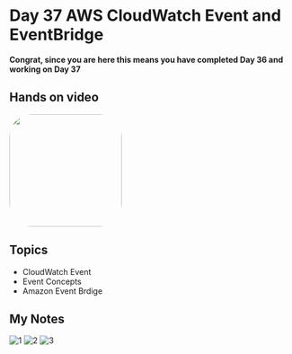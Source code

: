 # Day 37 AWS CloudWatch Event and EventBridge

**Congrat, since you are here this means you have completed Day 36 and working on Day 37**

## Hands on video
<a href="https://youtu.be/IZrDpRhsFqc">
<img src="https://i3.ytimg.com/vi/IZrDpRhsFqc/hqdefault.jpg" align="center" width="200" style="border-radius:40px" />
</a>

## Topics
  - CloudWatch Event
  - Event Concepts
  - Amazon Event Brdige

## My Notes
  ![1](https://user-images.githubusercontent.com/41295276/124765272-6a156a00-df53-11eb-9585-a3c015975d71.jpeg)
  ![2](https://user-images.githubusercontent.com/41295276/124765265-697cd380-df53-11eb-93a8-9cd802c05330.jpeg)
  ![3](https://user-images.githubusercontent.com/41295276/124765236-641f8900-df53-11eb-8a98-2336ce34ebbf.jpeg)
